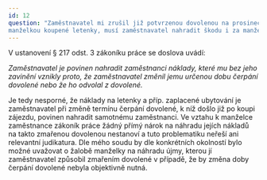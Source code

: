 ```yaml
---
id: 12 
question: "Zaměstnavatel mi zrušil již potvrzenou dovolenou na prosinec. Mám s
manželkou koupené letenky, musí zaměstnavatel nahradit škodu i za manželku?"
---
```

V ustanovení § 217 odst. 3 zákoníku práce se doslova uvádí:

*Zaměstnavatel je povinen nahradit zaměstnanci náklady, které mu bez jeho zavinění vznikly proto, že zaměstnavatel změnil jemu určenou dobu čerpání dovolené nebo že ho odvolal z dovolené.*

Je tedy nesporné, že náklady na letenky a příp. zaplacené ubytování je zaměstnavatel
při změně termínu čerpání dovolené, k níž došlo již po koupi zájezdu, povinen nahradit
samotnému zaměstnanci. Ve vztahu k manželce zaměstnance zákoník práce žádný přímý
nárok na náhradu jejích nákladů na takto zmařenou dovolenou nestanoví a tuto problematiku
neřeší ani relevantní judikatura. Dle mého soudu by dle konkrétních okolností bylo
možné uvažovat o žalobě manželky na náhradu újmy, kterou jí zaměstnavatel způsobil
zmařením dovolené v případě, že by změna doby čerpání dovolené nebyla objektivně nutná.

